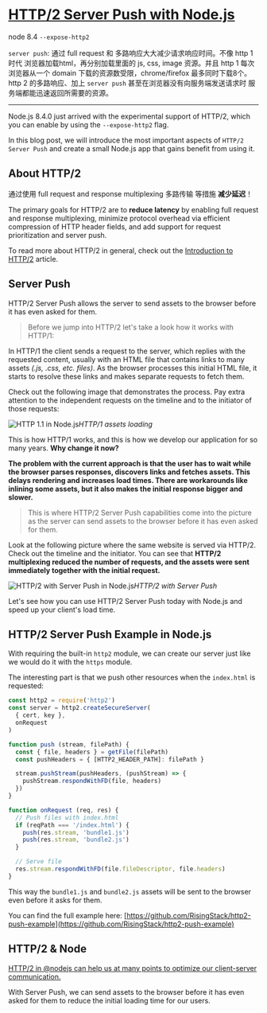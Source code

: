 # [HTTP/2 Server Push with Node.js](https://blog.risingstack.com/node-js-http-2-push/?utm_source=RisingStack+Engineering&utm_campaign=4da07f1f69-EMAIL_CAMPAIGN_2017_08_21&utm_medium=email&utm_term=0_02a6a69990-4da07f1f69-474943753)

node 8.4 `--expose-http2`

`server push`: 通过 full request 和 多路响应大大减少请求响应时间。不像 http 1 时代 浏览器加载html，再分别加载里面的 js, css, image 资源。并且 http 1 每次浏览器从一个 domain 下载的资源数受限，chrome/firefox 最多同时下载8个。 http 2 的多路响应、加上 `server push` 甚至在浏览器没有向服务端发送请求时 服务端都能迅速返回所需要的资源。

---

Node.js 8.4.0 just arrived with the experimental support of HTTP/2, which you can enable by using the `--expose-http2` flag.

In this blog post, we will introduce the most important aspects of `HTTP/2 Server Push` and create a small Node.js app that gains benefit from using it.

## About HTTP/2

通过使用 full request and response multiplexing 多路传输 等措施 **减少延迟**！

The primary goals for HTTP/2 are to **reduce latency** by enabling full request and response multiplexing, minimize protocol overhead via efficient compression of HTTP header fields, and add support for request prioritization and server push.

To read more about HTTP/2 in general, check out the [Introduction to HTTP/2](https://developers.google.com/web/fundamentals/performance/http2/) article.

## Server Push

HTTP/2 Server Push allows the server to send assets to the browser before it has even asked for them.

> Before we jump into HTTP/2 let's take a look how it works with HTTP/1:

In HTTP/1 the client sends a request to the server, which replies with the requested content, usually with an HTML file that contains links to many assets *(.js, .css, etc. files)*. As the browser processes this initial HTML file, it starts to resolve these links and makes separate requests to fetch them.

Check out the following image that demonstrates the process. Pay extra attention to the independent requests on the timeline and to the initiator of those requests:

![HTTP 1.1 in Node.js](https://blog-assets.risingstack.com/2017/08/http_1-in-nodejs.png)*HTTP/1 assets loading*

This is how HTTP/1 works, and this is how we develop our application for so many years. **Why change it now?**

**The problem with the current approach is that the user has to wait while the browser parses responses, discovers links and fetches assets. This delays rendering and increases load times. There are workarounds like inlining some assets, but it also makes the initial response bigger and slower.**

> This is where HTTP/2 Server Push capabilities come into the picture as the server can send assets to the browser before it has even asked for them.

Look at the following picture where the same website is served via HTTP/2. Check out the timeline and the initiator. You can see that **HTTP/2 multiplexing reduced the number of requests, and the assets were sent immediately together with the initial request.**

![HTTP/2 with Server Push in Node.js](https://blog-assets.risingstack.com/2017/08/http2-in-nodejs.png)*HTTP/2 with Server Push*

Let's see how you can use HTTP/2 Server Push today with Node.js and speed up your client's load time.

## HTTP/2 Server Push Example in Node.js

With requiring the built-in `http2` module, we can create our server just like we would do it with the `https` module.

The interesting part is that we push other resources when the `index.html` is requested:

```javascript
const http2 = require('http2')
const server = http2.createSecureServer(
  { cert, key },
  onRequest
)

function push (stream, filePath) {
  const { file, headers } = getFile(filePath)
  const pushHeaders = { [HTTP2_HEADER_PATH]: filePath }

  stream.pushStream(pushHeaders, (pushStream) => {
    pushStream.respondWithFD(file, headers)
  })
}

function onRequest (req, res) {
  // Push files with index.html
  if (reqPath === '/index.html') {
    push(res.stream, 'bundle1.js')
    push(res.stream, 'bundle2.js')
  }

  // Serve file
  res.stream.respondWithFD(file.fileDescriptor, file.headers)
}
```

This way the `bundle1.js` and `bundle2.js` assets will be sent to the browser even before it asks for them.

You can find the full example here: [https://github.com/RisingStack/http2-push-example](https://github.com/RisingStack/http2-push-example)

## HTTP/2 & Node

[HTTP/2 in @nodejs can help us at many points to optimize our client-server communication.](https://twitter.com/share?text=HTTP%2F2%20in%20%40nodejs%20can%20help%20us%20at%20many%20points%20to%20optimize%20our%20client-server%20communication.;url=https://blog.risingstack.com/node-js-http-2-push)

With Server Push, we can send assets to the browser before it has even asked for them to reduce the initial loading time for our users.